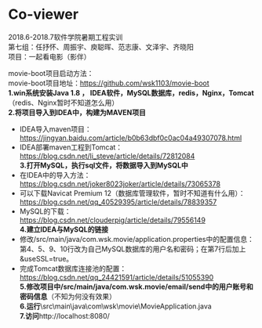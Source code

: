 # Co-viewer

2018.6-2018.7软件学院暑期工程实训  
第七组：任抒怀、周振宇、庾聪晖、范志康、文泽宇、齐晓阳  
项目：一起看电影（影伴）  
  
movie-boot项目启动方法：  
movie-boot项目地址：https://github.com/wsk1103/movie-boot    
**1.win系统安装Java 1.8 ， IDEA软件，MySQL数据库，redis，Nginx，Tomcat**（redis、Nginx暂时不知道怎么用）  
**2.将项目导入到IDEA中，构建为MAVEN项目**  
- IDEA导入maven项目：https://jingyan.baidu.com/article/b0b63dbf0c0ac04a49307078.html  
- IDEA部署maven工程到Tomcat：https://blog.csdn.net/li_steve/article/details/72812084    
**3.打开MySQL，执行sql文件，将数据导入到MySQL中**  
- 在IDEA中的导入方法：https://blog.csdn.net/joker8023joker/article/details/73065378  
- 可以下载Navicat Premium 12（数据库管理软件，暂时不知道有什么用）：https://blog.csdn.net/qq_40529395/article/details/78839357  
- MySQL的下载：https://blog.csdn.net/clouderpig/article/details/79556149   
**4.建立IDEA与MySQL的链接**  
- 修改/src/main/java/com.wsk.movie/application.properties中的配置信息：第4、5、9、10行改为自己MySQL数据库的用户名和密码；在第7行后加上&useSSL=true。  
- 完成Tomcat数据库连接池的配置：https://blog.csdn.net/qq_24421591/article/details/51055390  
**5.修改项目中/src/main/java/com.wsk.movie/email/send中的用户账号和密码信息**（不知为何没有效果）  
**6.运行**\src\main\java\com\wsk\movie\MovieApplication.java  
**7.访问**http://localhost:8080/
